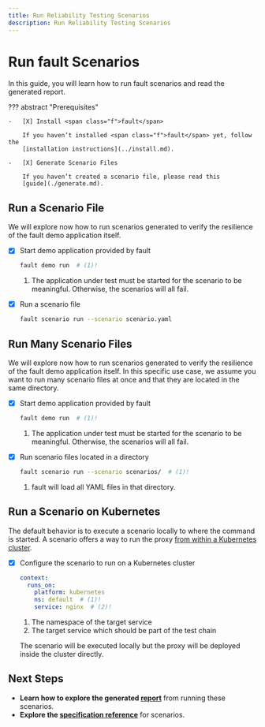 ```yaml
---
title: Run Reliability Testing Scenarios
description: Run Reliability Testing Scenarios
---
```


# Run <span class="f">fault</span> Scenarios

In this guide, you will learn how to run <span class="f">fault</span> scenarios and read the generated
report.

??? abstract "Prerequisites"

    -   [X] Install <span class="f">fault</span>

        If you haven’t installed <span class="f">fault</span> yet, follow the
        [installation instructions](../install.md).

    -   [X] Generate Scenario Files

        If you haven’t created a scenario file, please read this
        [guide](./generate.md).


## Run a Scenario File

We will explore now how to run scenarios generated to verify the resilience of
the <span class="f">fault</span> demo application itself.

-   [X] Start demo application provided by <span class="f">fault</span>

    ```bash
    fault demo run  # (1)!
    ```

    1. The application under test must be started for the scenario to be
       meaningful. Otherwise, the scenarios will all fail.

-   [X] Run a scenario file

    ```bash
    fault scenario run --scenario scenario.yaml
    ```

## Run Many Scenario Files

We will explore now how to run scenarios generated to verify the resilience of
the <span class="f">fault</span> demo application itself. In this specific use case, we assume you want
to run many scenario files at once and that they are located in the
same directory.

-   [X] Start demo application provided by <span class="f">fault</span>

    ```bash
    fault demo run  # (1)!
    ```

    1. The application under test must be started for the scenario to be
       meaningful. Otherwise, the scenarios will all fail.

-   [X] Run scenario files located in a directory

    ```bash
    fault scenario run --scenario scenarios/  # (1)!
    ```

    1. <span class="f">fault</span> will load all YAML files in that directory.

## Run a Scenario on Kubernetes

The default behavior is to execute a scenario locally to where the command
is started. A scenario offers a way to run the proxy [from within a Kubernetes
cluster](../../reference/scenario-file-format.md#running-on-a-platform).

-   [X] Configure the scenario to run on a Kubernetes cluster

    ```yaml
    context:
      runs_on:
        platform: kubernetes
        ns: default  # (1)!
        service: nginx  # (2)!
    ```

    1. The namespace of the target service
    2. The target service which should be part of the test chain

    The scenario will be executed locally but the proxy will be deployed inside
    the cluster directly.

## Next Steps

- **Learn how to explore the generated [report](./reporting.md)** from running these scenarios.
- **Explore the [specification reference](../../reference/scenario-file-format.md)**
  for scenarios.
